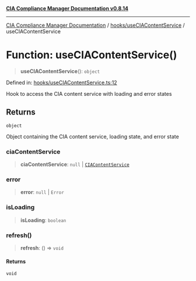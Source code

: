[**CIA Compliance Manager Documentation v0.8.14**](../../../README.md)

***

[CIA Compliance Manager Documentation](../../../modules.md) / [hooks/useCIAContentService](../README.md) / useCIAContentService

# Function: useCIAContentService()

> **useCIAContentService**(): `object`

Defined in: [hooks/useCIAContentService.ts:12](https://github.com/Hack23/cia-compliance-manager/blob/257dd569f432a46611a1746c832a7e3d29232229/src/hooks/useCIAContentService.ts#L12)

Hook to access the CIA content service with loading and error states

## Returns

`object`

Object containing the CIA content service, loading state, and error state

### ciaContentService

> **ciaContentService**: `null` \| [`CIAContentService`](../../../services/ciaContentService/classes/CIAContentService.md)

### error

> **error**: `null` \| `Error`

### isLoading

> **isLoading**: `boolean`

### refresh()

> **refresh**: () => `void`

#### Returns

`void`
